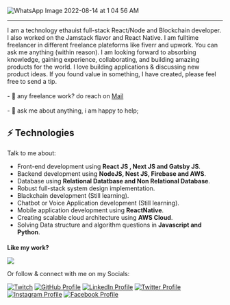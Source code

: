 
![WhatsApp Image 2022-08-14 at 1 04 56 AM](https://user-images.githubusercontent.com/41760022/184509175-09a9e2de-a1d5-4cdd-a2f8-aa6f894260f2.jpeg)
<hr></hr>
<div>
 I am a technology ethauist full-stack React/Node and Blockchain developer. I also worked on the Jamstack flavor and React Native.  I am fulltime freelancer in different freelance plateforms like fiverr and upwork. You can ask me anything (within reason). I am looking forward to absorbing knowledge, gaining experience, collaborating, and building amazing products for the 
world. I love building applications & discussing new product ideas.
If you found value in something, I have created, please feel free to send a tip.
    <br></br>
- 💼 any freelance work? do reach on <a href="mailto:hamzaali81811@gmail.com">Mail</a>
<br></br>
  - 💬 ask me about anything, i am happy to help;
</div>
 
   




## ⚡ Technologies
Talk to me about:
- Front-end development using **React JS , Next JS and Gatsby JS**.
- Backend development using **NodeJS, Nest JS, Firebase and AWS**.
- Database using **Relational Datatbase and Non Relational Database**.
- Robust full-stack system design implementation.
- Blackchain development (Still learning).
- Chatbot or Voice Application development (Still learning).
- Mobile application development using **ReactNative**.
- Creating scalable cloud architecture using **AWS Cloud**.
- Solving Data structure and algorithm questions in **Javascript and Python**.

<h4 style="margin-bottom: 0">Like my work? </h4>

<a href="https://www.buymeacoffee.com/hamzaali81"><img src="https://img.buymeacoffee.com/button-api/?text=Buy me a coffee&emoji=&slug=hamzaali81&button_colour=FFDD00&font_colour=000000&font_family=Cookie&outline_colour=000000&coffee_colour=ffffff" /></a>

Or follow & connect with me on my Socials:

[![Twitch](https://img.shields.io/badge/Twitch-9146FF?style=for-the-badge&logo=twitch&logoColor=white)](https://www.twitch.tv/hamzaali812)
[![GitHub Profile](https://img.shields.io/badge/GitHub-100000?style=for-the-badge&logo=github&logoColor=white)](https://github.com/hamzaali81)
[![LinkedIn Profile](https://img.shields.io/badge/LinkedIn-0077B5?style=for-the-badge&logo=twitter&logoColor=white)](https://www.linkedin.com/in/hamza-ali-124653162/)
[![Twitter Profile](https://img.shields.io/badge/Twitter-1DA1F2?style=for-the-badge&logo=linkedin&logoColor=white)](https://twitter.com/_hamzaahmed81_)
[![Instagram Profile](https://img.shields.io/badge/Instagram-E4405F?style=for-the-badge&logo=facebook&logoColor=white)](https://www.instagram.com/hamza_aliofficial81/)
[![Facebook Profile](https://img.shields.io/badge/Facebook-1877F2?style=for-the-badge&logo=instagram&logoColor=white)](https://www.facebook.com/profile.php?id=100008213460182)

